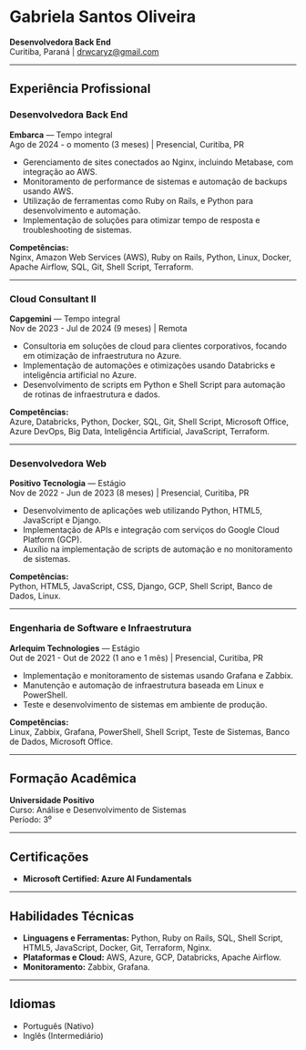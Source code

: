 # Gabriela Santos Oliveira
**Desenvolvedora Back End**  
Curitiba, Paraná | drwcaryz@gmail.com

---

## Experiência Profissional

### Desenvolvedora Back End  
**Embarca** — Tempo integral  
Ago de 2024 - o momento (3 meses) | Presencial, Curitiba, PR

- Gerenciamento de sites conectados ao Nginx, incluindo Metabase, com integração ao AWS.
- Monitoramento de performance de sistemas e automação de backups usando AWS.
- Utilização de ferramentas como Ruby on Rails, e Python para desenvolvimento e automação.
- Implementação de soluções para otimizar tempo de resposta e troubleshooting de sistemas.

**Competências:**  
Nginx, Amazon Web Services (AWS), Ruby on Rails, Python, Linux, Docker, Apache Airflow, SQL, Git, Shell Script, Terraform.

---

### Cloud Consultant II  
**Capgemini** — Tempo integral  
Nov de 2023 - Jul de 2024 (9 meses) | Remota

- Consultoria em soluções de cloud para clientes corporativos, focando em otimização de infraestrutura no Azure.
- Implementação de automações e otimizações usando Databricks e inteligência artificial no Azure.
- Desenvolvimento de scripts em Python e Shell Script para automação de rotinas de infraestrutura e dados.

**Competências:**  
Azure, Databricks, Python, Docker, SQL, Git, Shell Script, Microsoft Office, Azure DevOps, Big Data, Inteligência Artificial, JavaScript, Terraform.

---

### Desenvolvedora Web  
**Positivo Tecnologia** — Estágio  
Nov de 2022 - Jun de 2023 (8 meses) | Presencial, Curitiba, PR

- Desenvolvimento de aplicações web utilizando Python, HTML5, JavaScript e Django.
- Implementação de APIs e integração com serviços do Google Cloud Platform (GCP).
- Auxílio na implementação de scripts de automação e no monitoramento de sistemas.

**Competências:**  
Python, HTML5, JavaScript, CSS, Django, GCP, Shell Script, Banco de Dados, Linux.

---

### Engenharia de Software e Infraestrutura  
**Arlequim Technologies** — Estágio  
Out de 2021 - Out de 2022 (1 ano e 1 mês) | Presencial, Curitiba, PR

- Implementação e monitoramento de sistemas usando Grafana e Zabbix.
- Manutenção e automação de infraestrutura baseada em Linux e PowerShell.
- Teste e desenvolvimento de sistemas em ambiente de produção.

**Competências:**  
Linux, Zabbix, Grafana, PowerShell, Shell Script, Teste de Sistemas, Banco de Dados, Microsoft Office.

---

## Formação Acadêmica

**Universidade Positivo**  
Curso: Análise e Desenvolvimento de Sistemas  
Período: 3⁰

---

## Certificações

- **Microsoft Certified: Azure AI Fundamentals** 

---

## Habilidades Técnicas

- **Linguagens e Ferramentas:** Python, Ruby on Rails, SQL, Shell Script, HTML5, JavaScript, Docker, Git, Terraform, Nginx.
- **Plataformas e Cloud:** AWS, Azure, GCP, Databricks, Apache Airflow.
- **Monitoramento:** Zabbix, Grafana.

---

## Idiomas

- Português (Nativo)  
- Inglês (Intermediário)
